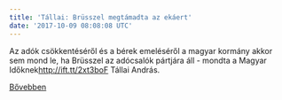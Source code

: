```yaml
---
title: 'Tállai: Brüsszel megtámadta az ekáert'
date: '2017-10-09 08:08:08 UTC'
---
```


Az adók csökkentéséről és a bérek emeléséről a magyar kormány akkor sem mond le, ha Brüsszel az adócsalók pártjára áll - mondta a Magyar Időknek<http://ift.tt/2xt3boF> Tállai András.


[Bővebben](http://ift.tt/2yzYUoq)
